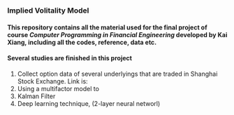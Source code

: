 ### Implied Volitality Model
#### This repository contains all the material used for the final project of course *Computer Programming in Financial Engineering* developed by Kai Xiang, including all the codes, reference, data etc.

#### Several studies are finished in this project
1. Collect option data of several underlyings that are traded in Shanghai Stock Exchange. Link is: 
2. Using a multifactor model to 
3. Kalman Filter
4. Deep learning technique, (2-layer neural networl)
